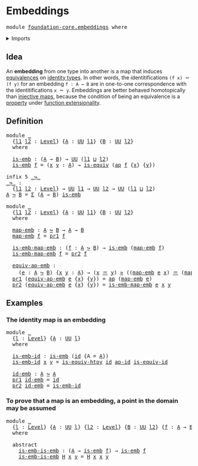 # Embeddings

<pre class="Agda"><a id="23" class="Keyword">module</a> <a id="30" href="foundation-core.embeddings.html" class="Module">foundation-core.embeddings</a> <a id="57" class="Keyword">where</a>
</pre>
<details><summary>Imports</summary>

<pre class="Agda"><a id="113" class="Keyword">open</a> <a id="118" class="Keyword">import</a> <a id="125" href="foundation.action-on-identifications-functions.html" class="Module">foundation.action-on-identifications-functions</a>
<a id="172" class="Keyword">open</a> <a id="177" class="Keyword">import</a> <a id="184" href="foundation.dependent-pair-types.html" class="Module">foundation.dependent-pair-types</a>
<a id="216" class="Keyword">open</a> <a id="221" class="Keyword">import</a> <a id="228" href="foundation.universe-levels.html" class="Module">foundation.universe-levels</a>

<a id="256" class="Keyword">open</a> <a id="261" class="Keyword">import</a> <a id="268" href="foundation-core.equivalences.html" class="Module">foundation-core.equivalences</a>
<a id="297" class="Keyword">open</a> <a id="302" class="Keyword">import</a> <a id="309" href="foundation-core.function-types.html" class="Module">foundation-core.function-types</a>
<a id="340" class="Keyword">open</a> <a id="345" class="Keyword">import</a> <a id="352" href="foundation-core.identity-types.html" class="Module">foundation-core.identity-types</a>
</pre>
</details>

## Idea

An **embedding** from one type into another is a map that induces
[equivalences](foundation-core.equivalences.md) on
[identity types](foundation-core.identity-types.md). In other words, the
identitifications `(f x) ＝ (f y)` for an embedding `f : A → B` are in
one-to-one correspondence with the identitifications `x ＝ y`. Embeddings are
better behaved homotopically than
[injective maps](foundation-core.injective-maps.md), because the condition of
being an equivalence is a [property](foundation-core.propositions.md) under
[function extensionality](foundation.function-extensionality.md).

## Definition

<pre class="Agda"><a id="1024" class="Keyword">module</a> <a id="1031" href="foundation-core.embeddings.html#1031" class="Module">_</a>
  <a id="1035" class="Symbol">{</a><a id="1036" href="foundation-core.embeddings.html#1036" class="Bound">l1</a> <a id="1039" href="foundation-core.embeddings.html#1039" class="Bound">l2</a> <a id="1042" class="Symbol">:</a> <a id="1044" href="Agda.Primitive.html#591" class="Postulate">Level</a><a id="1049" class="Symbol">}</a> <a id="1051" class="Symbol">{</a><a id="1052" href="foundation-core.embeddings.html#1052" class="Bound">A</a> <a id="1054" class="Symbol">:</a> <a id="1056" href="Agda.Primitive.html#320" class="Primitive">UU</a> <a id="1059" href="foundation-core.embeddings.html#1036" class="Bound">l1</a><a id="1061" class="Symbol">}</a> <a id="1063" class="Symbol">{</a><a id="1064" href="foundation-core.embeddings.html#1064" class="Bound">B</a> <a id="1066" class="Symbol">:</a> <a id="1068" href="Agda.Primitive.html#320" class="Primitive">UU</a> <a id="1071" href="foundation-core.embeddings.html#1039" class="Bound">l2</a><a id="1073" class="Symbol">}</a>
  <a id="1077" class="Keyword">where</a>

  <a id="1086" href="foundation-core.embeddings.html#1086" class="Function">is-emb</a> <a id="1093" class="Symbol">:</a> <a id="1095" class="Symbol">(</a><a id="1096" href="foundation-core.embeddings.html#1052" class="Bound">A</a> <a id="1098" class="Symbol">→</a> <a id="1100" href="foundation-core.embeddings.html#1064" class="Bound">B</a><a id="1101" class="Symbol">)</a> <a id="1103" class="Symbol">→</a> <a id="1105" href="Agda.Primitive.html#320" class="Primitive">UU</a> <a id="1108" class="Symbol">(</a><a id="1109" href="foundation-core.embeddings.html#1036" class="Bound">l1</a> <a id="1112" href="Agda.Primitive.html#804" class="Primitive Operator">⊔</a> <a id="1114" href="foundation-core.embeddings.html#1039" class="Bound">l2</a><a id="1116" class="Symbol">)</a>
  <a id="1120" href="foundation-core.embeddings.html#1086" class="Function">is-emb</a> <a id="1127" href="foundation-core.embeddings.html#1127" class="Bound">f</a> <a id="1129" class="Symbol">=</a> <a id="1131" class="Symbol">(</a><a id="1132" href="foundation-core.embeddings.html#1132" class="Bound">x</a> <a id="1134" href="foundation-core.embeddings.html#1134" class="Bound">y</a> <a id="1136" class="Symbol">:</a> <a id="1138" href="foundation-core.embeddings.html#1052" class="Bound">A</a><a id="1139" class="Symbol">)</a> <a id="1141" class="Symbol">→</a> <a id="1143" href="foundation-core.equivalences.html#1353" class="Function">is-equiv</a> <a id="1152" class="Symbol">(</a><a id="1153" href="foundation.action-on-identifications-functions.html#790" class="Function">ap</a> <a id="1156" href="foundation-core.embeddings.html#1127" class="Bound">f</a> <a id="1158" class="Symbol">{</a><a id="1159" href="foundation-core.embeddings.html#1132" class="Bound">x</a><a id="1160" class="Symbol">}</a> <a id="1162" class="Symbol">{</a><a id="1163" href="foundation-core.embeddings.html#1134" class="Bound">y</a><a id="1164" class="Symbol">})</a>

<a id="1168" class="Keyword">infix</a> <a id="1174" class="Number">5</a> <a id="1176" href="foundation-core.embeddings.html#1180" class="Function Operator">_↪_</a>
<a id="_↪_"></a><a id="1180" href="foundation-core.embeddings.html#1180" class="Function Operator">_↪_</a> <a id="1184" class="Symbol">:</a>
  <a id="1188" class="Symbol">{</a><a id="1189" href="foundation-core.embeddings.html#1189" class="Bound">l1</a> <a id="1192" href="foundation-core.embeddings.html#1192" class="Bound">l2</a> <a id="1195" class="Symbol">:</a> <a id="1197" href="Agda.Primitive.html#591" class="Postulate">Level</a><a id="1202" class="Symbol">}</a> <a id="1204" class="Symbol">→</a> <a id="1206" href="Agda.Primitive.html#320" class="Primitive">UU</a> <a id="1209" href="foundation-core.embeddings.html#1189" class="Bound">l1</a> <a id="1212" class="Symbol">→</a> <a id="1214" href="Agda.Primitive.html#320" class="Primitive">UU</a> <a id="1217" href="foundation-core.embeddings.html#1192" class="Bound">l2</a> <a id="1220" class="Symbol">→</a> <a id="1222" href="Agda.Primitive.html#320" class="Primitive">UU</a> <a id="1225" class="Symbol">(</a><a id="1226" href="foundation-core.embeddings.html#1189" class="Bound">l1</a> <a id="1229" href="Agda.Primitive.html#804" class="Primitive Operator">⊔</a> <a id="1231" href="foundation-core.embeddings.html#1192" class="Bound">l2</a><a id="1233" class="Symbol">)</a>
<a id="1235" href="foundation-core.embeddings.html#1235" class="Bound">A</a> <a id="1237" href="foundation-core.embeddings.html#1180" class="Function Operator">↪</a> <a id="1239" href="foundation-core.embeddings.html#1239" class="Bound">B</a> <a id="1241" class="Symbol">=</a> <a id="1243" href="foundation.dependent-pair-types.html#505" class="Record">Σ</a> <a id="1245" class="Symbol">(</a><a id="1246" href="foundation-core.embeddings.html#1235" class="Bound">A</a> <a id="1248" class="Symbol">→</a> <a id="1250" href="foundation-core.embeddings.html#1239" class="Bound">B</a><a id="1251" class="Symbol">)</a> <a id="1253" href="foundation-core.embeddings.html#1086" class="Function">is-emb</a>

<a id="1261" class="Keyword">module</a> <a id="1268" href="foundation-core.embeddings.html#1268" class="Module">_</a>
  <a id="1272" class="Symbol">{</a><a id="1273" href="foundation-core.embeddings.html#1273" class="Bound">l1</a> <a id="1276" href="foundation-core.embeddings.html#1276" class="Bound">l2</a> <a id="1279" class="Symbol">:</a> <a id="1281" href="Agda.Primitive.html#591" class="Postulate">Level</a><a id="1286" class="Symbol">}</a> <a id="1288" class="Symbol">{</a><a id="1289" href="foundation-core.embeddings.html#1289" class="Bound">A</a> <a id="1291" class="Symbol">:</a> <a id="1293" href="Agda.Primitive.html#320" class="Primitive">UU</a> <a id="1296" href="foundation-core.embeddings.html#1273" class="Bound">l1</a><a id="1298" class="Symbol">}</a> <a id="1300" class="Symbol">{</a><a id="1301" href="foundation-core.embeddings.html#1301" class="Bound">B</a> <a id="1303" class="Symbol">:</a> <a id="1305" href="Agda.Primitive.html#320" class="Primitive">UU</a> <a id="1308" href="foundation-core.embeddings.html#1276" class="Bound">l2</a><a id="1310" class="Symbol">}</a>
  <a id="1314" class="Keyword">where</a>

  <a id="1323" href="foundation-core.embeddings.html#1323" class="Function">map-emb</a> <a id="1331" class="Symbol">:</a> <a id="1333" href="foundation-core.embeddings.html#1289" class="Bound">A</a> <a id="1335" href="foundation-core.embeddings.html#1180" class="Function Operator">↪</a> <a id="1337" href="foundation-core.embeddings.html#1301" class="Bound">B</a> <a id="1339" class="Symbol">→</a> <a id="1341" href="foundation-core.embeddings.html#1289" class="Bound">A</a> <a id="1343" class="Symbol">→</a> <a id="1345" href="foundation-core.embeddings.html#1301" class="Bound">B</a>
  <a id="1349" href="foundation-core.embeddings.html#1323" class="Function">map-emb</a> <a id="1357" href="foundation-core.embeddings.html#1357" class="Bound">f</a> <a id="1359" class="Symbol">=</a> <a id="1361" href="foundation.dependent-pair-types.html#603" class="Field">pr1</a> <a id="1365" href="foundation-core.embeddings.html#1357" class="Bound">f</a>

  <a id="1370" href="foundation-core.embeddings.html#1370" class="Function">is-emb-map-emb</a> <a id="1385" class="Symbol">:</a> <a id="1387" class="Symbol">(</a><a id="1388" href="foundation-core.embeddings.html#1388" class="Bound">f</a> <a id="1390" class="Symbol">:</a> <a id="1392" href="foundation-core.embeddings.html#1289" class="Bound">A</a> <a id="1394" href="foundation-core.embeddings.html#1180" class="Function Operator">↪</a> <a id="1396" href="foundation-core.embeddings.html#1301" class="Bound">B</a><a id="1397" class="Symbol">)</a> <a id="1399" class="Symbol">→</a> <a id="1401" href="foundation-core.embeddings.html#1086" class="Function">is-emb</a> <a id="1408" class="Symbol">(</a><a id="1409" href="foundation-core.embeddings.html#1323" class="Function">map-emb</a> <a id="1417" href="foundation-core.embeddings.html#1388" class="Bound">f</a><a id="1418" class="Symbol">)</a>
  <a id="1422" href="foundation-core.embeddings.html#1370" class="Function">is-emb-map-emb</a> <a id="1437" href="foundation-core.embeddings.html#1437" class="Bound">f</a> <a id="1439" class="Symbol">=</a> <a id="1441" href="foundation.dependent-pair-types.html#615" class="Field">pr2</a> <a id="1445" href="foundation-core.embeddings.html#1437" class="Bound">f</a>

  <a id="1450" href="foundation-core.embeddings.html#1450" class="Function">equiv-ap-emb</a> <a id="1463" class="Symbol">:</a>
    <a id="1469" class="Symbol">(</a><a id="1470" href="foundation-core.embeddings.html#1470" class="Bound">e</a> <a id="1472" class="Symbol">:</a> <a id="1474" href="foundation-core.embeddings.html#1289" class="Bound">A</a> <a id="1476" href="foundation-core.embeddings.html#1180" class="Function Operator">↪</a> <a id="1478" href="foundation-core.embeddings.html#1301" class="Bound">B</a><a id="1479" class="Symbol">)</a> <a id="1481" class="Symbol">{</a><a id="1482" href="foundation-core.embeddings.html#1482" class="Bound">x</a> <a id="1484" href="foundation-core.embeddings.html#1484" class="Bound">y</a> <a id="1486" class="Symbol">:</a> <a id="1488" href="foundation-core.embeddings.html#1289" class="Bound">A</a><a id="1489" class="Symbol">}</a> <a id="1491" class="Symbol">→</a> <a id="1493" class="Symbol">(</a><a id="1494" href="foundation-core.embeddings.html#1482" class="Bound">x</a> <a id="1496" href="foundation-core.identity-types.html#5999" class="Function Operator">＝</a> <a id="1498" href="foundation-core.embeddings.html#1484" class="Bound">y</a><a id="1499" class="Symbol">)</a> <a id="1501" href="foundation-core.equivalences.html#1440" class="Function Operator">≃</a> <a id="1503" class="Symbol">((</a><a id="1505" href="foundation-core.embeddings.html#1323" class="Function">map-emb</a> <a id="1513" href="foundation-core.embeddings.html#1470" class="Bound">e</a> <a id="1515" href="foundation-core.embeddings.html#1482" class="Bound">x</a><a id="1516" class="Symbol">)</a> <a id="1518" href="foundation-core.identity-types.html#5999" class="Function Operator">＝</a> <a id="1520" class="Symbol">(</a><a id="1521" href="foundation-core.embeddings.html#1323" class="Function">map-emb</a> <a id="1529" href="foundation-core.embeddings.html#1470" class="Bound">e</a> <a id="1531" href="foundation-core.embeddings.html#1484" class="Bound">y</a><a id="1532" class="Symbol">))</a>
  <a id="1537" href="foundation.dependent-pair-types.html#603" class="Field">pr1</a> <a id="1541" class="Symbol">(</a><a id="1542" href="foundation-core.embeddings.html#1450" class="Function">equiv-ap-emb</a> <a id="1555" href="foundation-core.embeddings.html#1555" class="Bound">e</a> <a id="1557" class="Symbol">{</a><a id="1558" href="foundation-core.embeddings.html#1558" class="Bound">x</a><a id="1559" class="Symbol">}</a> <a id="1561" class="Symbol">{</a><a id="1562" href="foundation-core.embeddings.html#1562" class="Bound">y</a><a id="1563" class="Symbol">})</a> <a id="1566" class="Symbol">=</a> <a id="1568" href="foundation.action-on-identifications-functions.html#790" class="Function">ap</a> <a id="1571" class="Symbol">(</a><a id="1572" href="foundation-core.embeddings.html#1323" class="Function">map-emb</a> <a id="1580" href="foundation-core.embeddings.html#1555" class="Bound">e</a><a id="1581" class="Symbol">)</a>
  <a id="1585" href="foundation.dependent-pair-types.html#615" class="Field">pr2</a> <a id="1589" class="Symbol">(</a><a id="1590" href="foundation-core.embeddings.html#1450" class="Function">equiv-ap-emb</a> <a id="1603" href="foundation-core.embeddings.html#1603" class="Bound">e</a> <a id="1605" class="Symbol">{</a><a id="1606" href="foundation-core.embeddings.html#1606" class="Bound">x</a><a id="1607" class="Symbol">}</a> <a id="1609" class="Symbol">{</a><a id="1610" href="foundation-core.embeddings.html#1610" class="Bound">y</a><a id="1611" class="Symbol">})</a> <a id="1614" class="Symbol">=</a> <a id="1616" href="foundation-core.embeddings.html#1370" class="Function">is-emb-map-emb</a> <a id="1631" href="foundation-core.embeddings.html#1603" class="Bound">e</a> <a id="1633" href="foundation-core.embeddings.html#1606" class="Bound">x</a> <a id="1635" href="foundation-core.embeddings.html#1610" class="Bound">y</a>
</pre>
## Examples

### The identity map is an embedding

<pre class="Agda"><a id="1701" class="Keyword">module</a> <a id="1708" href="foundation-core.embeddings.html#1708" class="Module">_</a>
  <a id="1712" class="Symbol">{</a><a id="1713" href="foundation-core.embeddings.html#1713" class="Bound">l</a> <a id="1715" class="Symbol">:</a> <a id="1717" href="Agda.Primitive.html#591" class="Postulate">Level</a><a id="1722" class="Symbol">}</a> <a id="1724" class="Symbol">{</a><a id="1725" href="foundation-core.embeddings.html#1725" class="Bound">A</a> <a id="1727" class="Symbol">:</a> <a id="1729" href="Agda.Primitive.html#320" class="Primitive">UU</a> <a id="1732" href="foundation-core.embeddings.html#1713" class="Bound">l</a><a id="1733" class="Symbol">}</a>
  <a id="1737" class="Keyword">where</a>

  <a id="1746" href="foundation-core.embeddings.html#1746" class="Function">is-emb-id</a> <a id="1756" class="Symbol">:</a> <a id="1758" href="foundation-core.embeddings.html#1086" class="Function">is-emb</a> <a id="1765" class="Symbol">(</a><a id="1766" href="foundation-core.function-types.html#307" class="Function">id</a> <a id="1769" class="Symbol">{</a><a id="1770" class="Argument">A</a> <a id="1772" class="Symbol">=</a> <a id="1774" href="foundation-core.embeddings.html#1725" class="Bound">A</a><a id="1775" class="Symbol">})</a>
  <a id="1780" href="foundation-core.embeddings.html#1746" class="Function">is-emb-id</a> <a id="1790" href="foundation-core.embeddings.html#1790" class="Bound">x</a> <a id="1792" href="foundation-core.embeddings.html#1792" class="Bound">y</a> <a id="1794" class="Symbol">=</a> <a id="1796" href="foundation-core.equivalences.html#10638" class="Function">is-equiv-htpy</a> <a id="1810" href="foundation-core.function-types.html#307" class="Function">id</a> <a id="1813" href="foundation.action-on-identifications-functions.html#991" class="Function">ap-id</a> <a id="1819" href="foundation-core.equivalences.html#3707" class="Function">is-equiv-id</a>

  <a id="1834" href="foundation-core.embeddings.html#1834" class="Function">id-emb</a> <a id="1841" class="Symbol">:</a> <a id="1843" href="foundation-core.embeddings.html#1725" class="Bound">A</a> <a id="1845" href="foundation-core.embeddings.html#1180" class="Function Operator">↪</a> <a id="1847" href="foundation-core.embeddings.html#1725" class="Bound">A</a>
  <a id="1851" href="foundation.dependent-pair-types.html#603" class="Field">pr1</a> <a id="1855" href="foundation-core.embeddings.html#1834" class="Function">id-emb</a> <a id="1862" class="Symbol">=</a> <a id="1864" href="foundation-core.function-types.html#307" class="Function">id</a>
  <a id="1869" href="foundation.dependent-pair-types.html#615" class="Field">pr2</a> <a id="1873" href="foundation-core.embeddings.html#1834" class="Function">id-emb</a> <a id="1880" class="Symbol">=</a> <a id="1882" href="foundation-core.embeddings.html#1746" class="Function">is-emb-id</a>
</pre>
### To prove that a map is an embedding, a point in the domain may be assumed

<pre class="Agda"><a id="1984" class="Keyword">module</a> <a id="1991" href="foundation-core.embeddings.html#1991" class="Module">_</a>
  <a id="1995" class="Symbol">{</a><a id="1996" href="foundation-core.embeddings.html#1996" class="Bound">l</a> <a id="1998" class="Symbol">:</a> <a id="2000" href="Agda.Primitive.html#591" class="Postulate">Level</a><a id="2005" class="Symbol">}</a> <a id="2007" class="Symbol">{</a><a id="2008" href="foundation-core.embeddings.html#2008" class="Bound">A</a> <a id="2010" class="Symbol">:</a> <a id="2012" href="Agda.Primitive.html#320" class="Primitive">UU</a> <a id="2015" href="foundation-core.embeddings.html#1996" class="Bound">l</a><a id="2016" class="Symbol">}</a> <a id="2018" class="Symbol">{</a><a id="2019" href="foundation-core.embeddings.html#2019" class="Bound">l2</a> <a id="2022" class="Symbol">:</a> <a id="2024" href="Agda.Primitive.html#591" class="Postulate">Level</a><a id="2029" class="Symbol">}</a> <a id="2031" class="Symbol">{</a><a id="2032" href="foundation-core.embeddings.html#2032" class="Bound">B</a> <a id="2034" class="Symbol">:</a> <a id="2036" href="Agda.Primitive.html#320" class="Primitive">UU</a> <a id="2039" href="foundation-core.embeddings.html#2019" class="Bound">l2</a><a id="2041" class="Symbol">}</a> <a id="2043" class="Symbol">{</a><a id="2044" href="foundation-core.embeddings.html#2044" class="Bound">f</a> <a id="2046" class="Symbol">:</a> <a id="2048" href="foundation-core.embeddings.html#2008" class="Bound">A</a> <a id="2050" class="Symbol">→</a> <a id="2052" href="foundation-core.embeddings.html#2032" class="Bound">B</a><a id="2053" class="Symbol">}</a>
  <a id="2057" class="Keyword">where</a>

  <a id="2066" class="Keyword">abstract</a>
    <a id="2079" href="foundation-core.embeddings.html#2079" class="Function">is-emb-is-emb</a> <a id="2093" class="Symbol">:</a> <a id="2095" class="Symbol">(</a><a id="2096" href="foundation-core.embeddings.html#2008" class="Bound">A</a> <a id="2098" class="Symbol">→</a> <a id="2100" href="foundation-core.embeddings.html#1086" class="Function">is-emb</a> <a id="2107" href="foundation-core.embeddings.html#2044" class="Bound">f</a><a id="2108" class="Symbol">)</a> <a id="2110" class="Symbol">→</a> <a id="2112" href="foundation-core.embeddings.html#1086" class="Function">is-emb</a> <a id="2119" href="foundation-core.embeddings.html#2044" class="Bound">f</a>
    <a id="2125" href="foundation-core.embeddings.html#2079" class="Function">is-emb-is-emb</a> <a id="2139" href="foundation-core.embeddings.html#2139" class="Bound">H</a> <a id="2141" href="foundation-core.embeddings.html#2141" class="Bound">x</a> <a id="2143" href="foundation-core.embeddings.html#2143" class="Bound">y</a> <a id="2145" class="Symbol">=</a> <a id="2147" href="foundation-core.embeddings.html#2139" class="Bound">H</a> <a id="2149" href="foundation-core.embeddings.html#2141" class="Bound">x</a> <a id="2151" href="foundation-core.embeddings.html#2141" class="Bound">x</a> <a id="2153" href="foundation-core.embeddings.html#2143" class="Bound">y</a>
</pre>